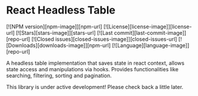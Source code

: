 # React Headless Table

[![NPM version][npm-image]][npm-url]
[![License][license-image]][license-url]
[![Stars][stars-image]][stars-url]
[![Last commit][last-commit-image]][repo-url]
[![Closed issues][closed-issues-image]][closed-issues-url]
[![Downloads][downloads-image]][npm-url]
[![Language][language-image]][repo-url]

A headless table implementation that saves state in react context, allows state access and manipulations via hooks. Provides functionalities like searching, filtering, sorting and pagination.

This library is under active development! Please check back a little later.
